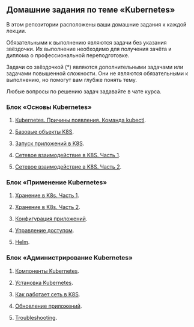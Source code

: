 ## Домашние задания по теме «Kubernetes»

В этом репозитории расположены ваши домашние задания к каждой лекции. 

Обязательными к выполнению являются задачи без указания звёздочки. Их выполнение необходимо для получения зачёта и диплома о профессиональной переподготовке.

Задачи со звёздочкой (*) являются дополнительными задачами или задачами повышенной сложности. Они не являются обязательными к выполнению, но помогут вам глубже понять тему.

Любые вопросы по решению задач задавайте в чате курса.

### Блок «Основы Kubernetes»

1. [Kubernetes. Причины появления. Команда kubectl](1.1/1.1.md).

2. [Базовые объекты K8S](1.2/1.2.md).

3. [Запуск приложений в K8S](1.3/1.3.md).

4. [Сетевое взаимодействие в K8S. Часть 1](1.4/1.4.md).

5. [Сетевое взаимодействие в K8S. Часть 2](1.5/1.5.md).


### Блок «Применение Kubernetes»

1. [Хранение в K8s. Часть 1](2.1/2.1.md).

2. [Хранение в K8s. Часть 2](2.2/2.2.md).

3. [Конфигурация приложений](2.3/2.3.md).

4. [Управление доступом](2.4/2.4.md).

5. [Helm](2.5/2.5.md).

### Блок «Администрирование Kubernetes»

1. [Компоненты Kubernetes](3.1/3.1.md).

2. [Установка Kubernetes](3.2/3.2.md).

3. [Как работает сеть в K8S](3.3/3.3.md).

4. [Обновление приложений](3.4/3.4.md).

5. [Troubleshooting](3.5/3.5.md).
